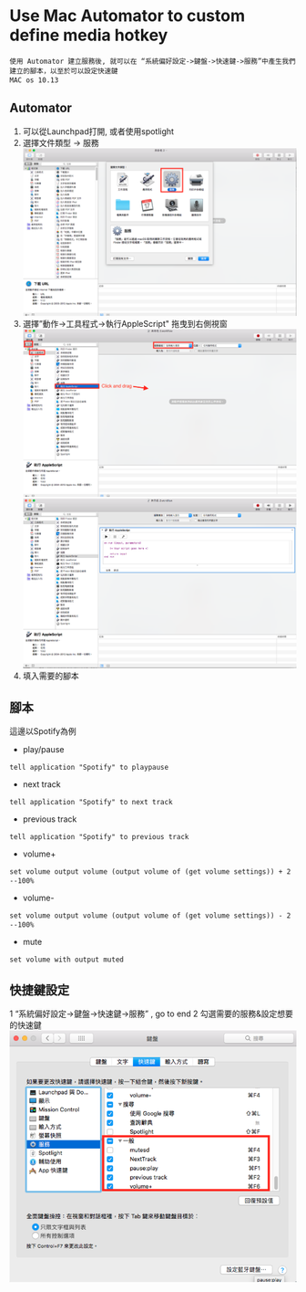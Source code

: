 # Use Mac Automator to custom define media hotkey
```
使用 Automator 建立服務後, 就可以在 “系統偏好設定->鍵盤->快速鍵->服務”中產生我們建立的腳本，以至於可以設定快速鍵
MAC os 10.13
```

## Automator
1. 可以從Launchpad打開, 或者使用spotlight
2. 選擇文件類型 -> 服務
![Alt text](/automator_media/1-2.png)
3. 選擇”動作->工具程式->執行AppleScript" 拖曳到右側視窗
![Alt text](/automator_media/1-3-1.png)
![Alt text](/automator_media/1-3-2.png)
4. 填入需要的腳本

## 腳本
這邊以Spotify為例
* play/pause
```
tell application "Spotify" to playpause
```

* next track
```
tell application "Spotify" to next track
```
* previous track
```
tell application "Spotify" to previous track
```
* volume+
```
set volume output volume (output volume of (get volume settings)) + 2 --100%
```
* volume-
```
set volume output volume (output volume of (get volume settings)) - 2 --100%
```
* mute
```
set volume with output muted
```

## 快捷鍵設定
1 “系統偏好設定->鍵盤->快速鍵->服務” , go to end
2 勾選需要的服務&設定想要的快速鍵
![Alt text](/automator_media/3.png)


